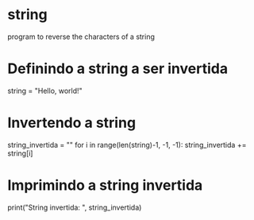# string
program to reverse the characters of a string
# Definindo a string a ser invertida
string = "Hello, world!"

# Invertendo a string
string_invertida = ""
for i in range(len(string)-1, -1, -1):
    string_invertida += string[i]

# Imprimindo a string invertida
print("String invertida: ", string_invertida)
